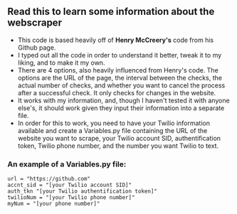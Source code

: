 ## Read this to learn some information about the webscraper

* This code is based heavily off of **Henry McCreery's** code from his Github page.
* I typed out all the code in order to understand it better, tweak it to my liking, and to make it my own.
* There are 4 options, also heavily influenced from Henry's code. The options are the URL of the page, the interval between the checks, the actual number of checks, and whether you want to cancel the process after a successful check. It only checks for changes in the website.
* It works with my information, and, though I haven't tested it with anyone else's, it should work given they input their information into a separate file.
* In order for this to work, you need to have your Twilio information available and create a Variables.py file containing the URL of the website you want to scrape, your Twilio account SID, authentification token, Twilio phone number, and the number you want Twilio to text.

### An example of a Variables.py file:

```
url = "https://github.com"
accnt_sid = "[your Twilio account SID]"
auth_tkn "[your Twilio authentification token]"
twilioNum = "[your Twilio phone number]"
myNum = "[your phone number]"
```
